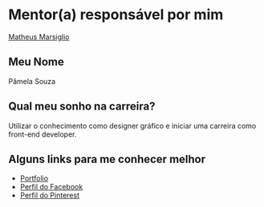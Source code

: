 # Mentor(a) responsável por mim

[Matheus Marsiglio](/profiles/mentors/profiles/matheus_marsiglio.md)

## Meu Nome

Pâmela Souza

## Qual meu sonho na carreira?

Utilizar o conhecimento como designer gráfico e iniciar uma carreira como front-end developer. 

## Alguns links para me conhecer melhor

- [Portfolio](www.pamelasouza.com)
- [Perfil do Facebook](https://www.facebook.com/pamdora10)
- [Perfil do Pinterest](https://br.pinterest.com/pamqk10)
